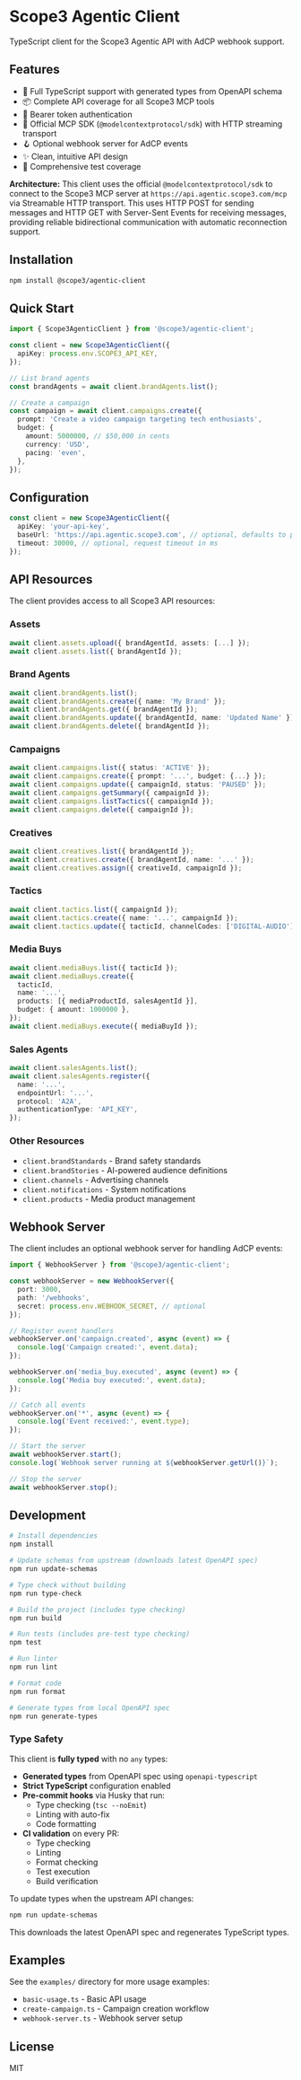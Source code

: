 # Scope3 Agentic Client

TypeScript client for the Scope3 Agentic API with AdCP webhook support.

## Features

- 🚀 Full TypeScript support with generated types from OpenAPI schema
- 📦 Complete API coverage for all Scope3 MCP tools
- 🔐 Bearer token authentication
- 🔌 Official MCP SDK (`@modelcontextprotocol/sdk`) with HTTP streaming transport
- 🪝 Optional webhook server for AdCP events
- ✨ Clean, intuitive API design
- 🧪 Comprehensive test coverage

**Architecture:** This client uses the official `@modelcontextprotocol/sdk` to connect to the Scope3 MCP server at `https://api.agentic.scope3.com/mcp` via Streamable HTTP transport. This uses HTTP POST for sending messages and HTTP GET with Server-Sent Events for receiving messages, providing reliable bidirectional communication with automatic reconnection support.

## Installation

```bash
npm install @scope3/agentic-client
```

## Quick Start

```typescript
import { Scope3AgenticClient } from '@scope3/agentic-client';

const client = new Scope3AgenticClient({
  apiKey: process.env.SCOPE3_API_KEY,
});

// List brand agents
const brandAgents = await client.brandAgents.list();

// Create a campaign
const campaign = await client.campaigns.create({
  prompt: 'Create a video campaign targeting tech enthusiasts',
  budget: {
    amount: 5000000, // $50,000 in cents
    currency: 'USD',
    pacing: 'even',
  },
});
```

## Configuration

```typescript
const client = new Scope3AgenticClient({
  apiKey: 'your-api-key',
  baseUrl: 'https://api.agentic.scope3.com', // optional, defaults to production
  timeout: 30000, // optional, request timeout in ms
});
```

## API Resources

The client provides access to all Scope3 API resources:

### Assets
```typescript
await client.assets.upload({ brandAgentId, assets: [...] });
await client.assets.list({ brandAgentId });
```

### Brand Agents
```typescript
await client.brandAgents.list();
await client.brandAgents.create({ name: 'My Brand' });
await client.brandAgents.get({ brandAgentId });
await client.brandAgents.update({ brandAgentId, name: 'Updated Name' });
await client.brandAgents.delete({ brandAgentId });
```

### Campaigns
```typescript
await client.campaigns.list({ status: 'ACTIVE' });
await client.campaigns.create({ prompt: '...', budget: {...} });
await client.campaigns.update({ campaignId, status: 'PAUSED' });
await client.campaigns.getSummary({ campaignId });
await client.campaigns.listTactics({ campaignId });
await client.campaigns.delete({ campaignId });
```

### Creatives
```typescript
await client.creatives.list({ brandAgentId });
await client.creatives.create({ brandAgentId, name: '...' });
await client.creatives.assign({ creativeId, campaignId });
```

### Tactics
```typescript
await client.tactics.list({ campaignId });
await client.tactics.create({ name: '...', campaignId });
await client.tactics.update({ tacticId, channelCodes: ['DIGITAL-AUDIO'] });
```

### Media Buys
```typescript
await client.mediaBuys.list({ tacticId });
await client.mediaBuys.create({
  tacticId,
  name: '...',
  products: [{ mediaProductId, salesAgentId }],
  budget: { amount: 1000000 },
});
await client.mediaBuys.execute({ mediaBuyId });
```

### Sales Agents
```typescript
await client.salesAgents.list();
await client.salesAgents.register({
  name: '...',
  endpointUrl: '...',
  protocol: 'A2A',
  authenticationType: 'API_KEY',
});
```

### Other Resources
- `client.brandStandards` - Brand safety standards
- `client.brandStories` - AI-powered audience definitions
- `client.channels` - Advertising channels
- `client.notifications` - System notifications
- `client.products` - Media product management

## Webhook Server

The client includes an optional webhook server for handling AdCP events:

```typescript
import { WebhookServer } from '@scope3/agentic-client';

const webhookServer = new WebhookServer({
  port: 3000,
  path: '/webhooks',
  secret: process.env.WEBHOOK_SECRET, // optional
});

// Register event handlers
webhookServer.on('campaign.created', async (event) => {
  console.log('Campaign created:', event.data);
});

webhookServer.on('media_buy.executed', async (event) => {
  console.log('Media buy executed:', event.data);
});

// Catch all events
webhookServer.on('*', async (event) => {
  console.log('Event received:', event.type);
});

// Start the server
await webhookServer.start();
console.log(`Webhook server running at ${webhookServer.getUrl()}`);

// Stop the server
await webhookServer.stop();
```

## Development

```bash
# Install dependencies
npm install

# Update schemas from upstream (downloads latest OpenAPI spec)
npm run update-schemas

# Type check without building
npm run type-check

# Build the project (includes type checking)
npm run build

# Run tests (includes pre-test type checking)
npm test

# Run linter
npm run lint

# Format code
npm run format

# Generate types from local OpenAPI spec
npm run generate-types
```

### Type Safety

This client is **fully typed** with no `any` types:

- **Generated types** from OpenAPI spec using `openapi-typescript`
- **Strict TypeScript** configuration enabled
- **Pre-commit hooks** via Husky that run:
  - Type checking (`tsc --noEmit`)
  - Linting with auto-fix
  - Code formatting
- **CI validation** on every PR:
  - Type checking
  - Linting
  - Format checking
  - Test execution
  - Build verification

To update types when the upstream API changes:
```bash
npm run update-schemas
```

This downloads the latest OpenAPI spec and regenerates TypeScript types.

## Examples

See the `examples/` directory for more usage examples:
- `basic-usage.ts` - Basic API usage
- `create-campaign.ts` - Campaign creation workflow
- `webhook-server.ts` - Webhook server setup

## License

MIT
